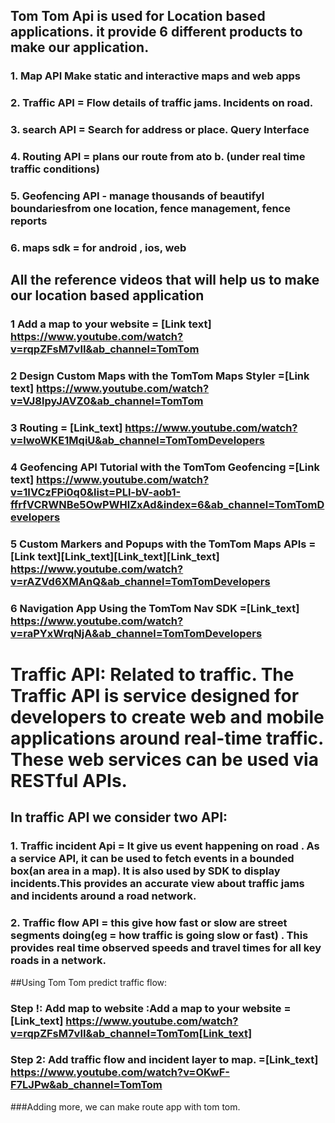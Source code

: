 ## Tom Tom Api is used for Location based applications. it provide 6 different products to make our application.
### 1. Map API Make static and interactive maps and web apps
### 2. Traffic API = Flow details of traffic jams. Incidents on road.
### 3. search API = Search for address or place. Query Interface
### 4. Routing API = plans our route from ato b. (under real time traffic conditions)
### 5. Geofencing API - manage thousands of beautifyl boundariesfrom one location, fence management, fence reports
### 6. maps sdk = for android , ios, web

## All the reference videos that will help us to make our location based application
### 1 Add a map to your website = [Link text] https://www.youtube.com/watch?v=rqpZFsM7vII&ab_channel=TomTom
### 2 Design Custom Maps with the TomTom Maps Styler =[Link text] https://www.youtube.com/watch?v=VJ8lpyJAVZ0&ab_channel=TomTom
### 3 Routing = [Link_text] https://www.youtube.com/watch?v=lwoWKE1MqiU&ab_channel=TomTomDevelopers
### 4 Geofencing API Tutorial with the TomTom Geofencing =[Link text] https://www.youtube.com/watch?v=1IVCzFPi0q0&list=PLl-bV-aob1-ffrfVCRWNBe5OwPWHlZxAd&index=6&ab_channel=TomTomDevelopers
### 5 Custom Markers and Popups with the TomTom Maps APIs =[Link text][Link_text][Link_text][Link_text] https://www.youtube.com/watch?v=rAZVd6XMAnQ&ab_channel=TomTomDevelopers
### 6 Navigation App Using the TomTom Nav SDK =[Link_text] https://www.youtube.com/watch?v=raPYxWrqNjA&ab_channel=TomTomDevelopers

# Traffic API: Related to traffic. The Traffic API is service designed for developers to create web and mobile applications around real-time traffic. These web services can be used via RESTful APIs.
## In traffic API we consider two API:
### 1. Traffic incident Api = It give us event happening on road . As a service API, it can be used to fetch events in a bounded box(an area in a map). It is also used by SDK to display incidents.This provides an accurate view about traffic jams and incidents around a road network.
### 2. Traffic flow API = this give how fast  or slow are street segments doing(eg = how traffic is going slow or fast) . This provides real time observed speeds and travel times for all key roads in a network.
##Using Tom Tom predict traffic flow:
### Step !: Add map to website :Add a map to your website =[Link_text] https://www.youtube.com/watch?v=rqpZFsM7vII&ab_channel=TomTom[Link_text]
### Step 2: Add traffic flow and incident layer to map. =[Link_text] https://www.youtube.com/watch?v=OKwF-F7LJPw&ab_channel=TomTom
###Adding more, we can make route app with tom tom.
